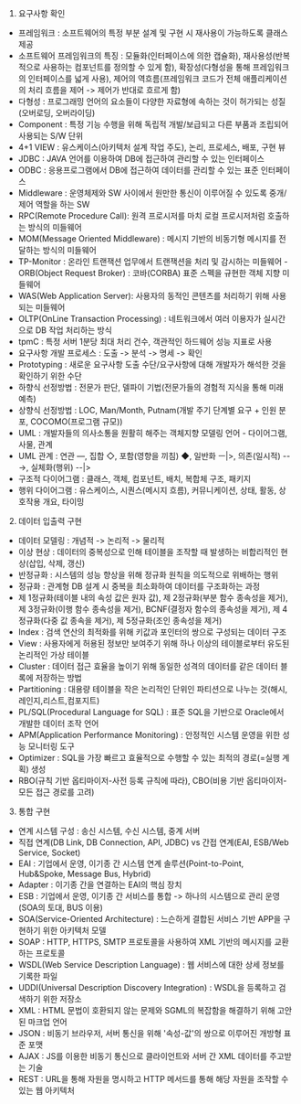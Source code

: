 1. 요구사항 확인  
- 프레임워크 : 소프트웨어의 특정 부분 설계 및 구현 시 재사용이 가능하도록 클래스 제공  
- 소프트웨어 프레임워크의 특징 : 모듈화(인터페이스에 의한 캡슐화), 재사용성(반복적으로 사용하는 컴포넌트를 정의할 수 있게 함), 확장성(다형성을 통해 프레임워크의 인터페이스를 넓게 사용), 제어의 역흐름(프레임워크 코드가 전체 애플리케이션의 처리 흐름을 제어 -> 제어가 반대로 흐르게 함)  
- 다형성 : 프로그래밍 언어의 요소들이 다양한 자료형에 속하는 것이 허가되는 성질(오버로딩, 오버라이딩)  
- Component : 특정 기능 수행을 위해 독립적 개발/보급되고 다른 부품과 조립되어 사용되는 S/W 단위  
- 4+1 VIEW : 유스케이스(아키텍처 설계 작업 주도), 논리, 프로세스, 배포, 구현 뷰  
- JDBC : JAVA 언어를 이용하여 DB에 접근하여 관리할 수 있는 인터페이스  
- ODBC : 응용프로그램에서 DB에 접근하여 데이터를 관리할 수 있는 표준 인터페이스  
- Middleware : 운영체제와 SW 사이에서 원만한 통신이 이루어질 수 있도록 중개/제어 역할을 하는 SW  
- RPC(Remote Procedure Call): 원격 프로시저를 마치 로컬 프로시저처럼 호출하는 방식의 미들웨어  
- MOM(Message Oriented Middleware) : 메시지 기반의 비동기형 메시지를 전달하는 방식의 미들웨어  
- TP-Monitor : 온라인 트랜잭션 업무에서 트랜잭션을 처리 및 감시하는 미들웨어  - ORB(Object Request Broker) : 코바(CORBA) 표준 스펙을 규현한 객체 지향 미들웨어  
- WAS(Web Application Server): 사용자의 동적인 콘텐츠를 처리하기 위해 사용되는 미들웨어  
- OLTP(OnLine Transaction Processing) : 네트워크에서 여러 이용자가 실시간으로 DB 작업 처리하는 방식  
- tpmC : 특정 서버 1분당 최대 처리 건수, 객관적인 하드웨어 성능 지표로 사용  
- 요구사항 개발 프로세스 : 도출 -> 분석 -> 명세 -> 확인  
- Prototyping : 새로운 요구사항 도출 수단/요구사항에 대해 개발자가 해석한 것을 확인하기 위한 수단  
- 하향식 선정방법 : 전문가 판단, 델파이 기법(전문가들의 경험적 지식을 통해 미래 예측)  
- 상향식 선정방법 : LOC, Man/Month, Putnam(개발 주기 단계별 요구 + 인원 분포, COCOMO(프로그램 규모))  
- UML : 개발자들의 의사소통을 원활히 해주는 객체지향 모델링 언어 - 다이어그램, 사물, 관계  
- UML 관계 : 연관 ―, 집합 ◇, 포함(영향을 끼침) ◆, 일반화 ㅡ|>, 의존(일시적) --→, 실체화(행위) --|>  
- 구조적 다이어그램 : 클래스, 객체, 컴포넌트, 배치, 복합체 구조, 패키지  
- 행위 다이어그램 : 유스케이스, 시퀀스(메시지 흐름), 커뮤니케이션, 상태, 활동, 상호작용 개요, 타이밍  

2. 데이터 입출력 구현  
- 데이터 모델링 : 개념적 -> 논리적 -> 물리적  
- 이상 현상 : 데이터의 중복성으로 인해 테이블을 조작할 때 발생하는 비합리적인 현상(삽입, 삭제, 갱신)  
- 반정규화 : 시스템의 성능 향상을 위해 정규화 원칙을 의도적으로 위배하는 행위  
- 정규화 : 관계형 DB 설계 시 중복을 최소화하여 데이터를 구조화하는 과정  
- 제 1정규화(테이블 내의 속성 값은 원자 값), 제 2정규화(부분 함수 종속성을 제거), 제 3정규화(이행 함수 종속성을 제거), BCNF(결정자 함수의 종속성을 제거), 제 4정규화(다중 값 종속을 제거), 제 5정규화(조인 종속성을 제거)  
- Index : 검색 연산의 최적화를 위해 키값과 포인터의 쌍으로 구성되는 데이터 구조  
- View : 사용자에게 허용된 정보만 보여주기 위해 하나 이상의 테이블로부터 유도된 논리적인 가상 테이블  
- Cluster : 데이터 접근 효율을 높이기 위해 동일한 성격의 데이터를 같은 데이터 블록에 저장하는 방법  
- Partitioning : 대용량 테이블을 작은 논리적인 단위인 파티션으로 나누는 것(해시,레인지,리스트,컴포지트)  
- PL/SQL(Procedural Language for SQL) : 표준 SQL을 기반으로 Oracle에서 개발한 데이터 조작 언어  
- APM(Application Performance Monitoring) : 안정적인 시스템 운영을 위한 성능 모니터링 도구  
- Optimizer : SQL을 가장 빠르고 효율적으로 수행할 수 있는 최적의 경로(=실행 계획) 생성  
- RBO(규칙 기반 옵티마이저-사전 등록 규칙에 따라), CBO(비용 기반 옵티마이저-모든 접근 경로를 고려)  

3. 통합 구현  
- 연계 시스템 구성 : 송신 시스템, 수신 시스템, 중계 서버  
- 직접 연계(DB Link, DB Connection, API, JDBC) vs 간접 연계(EAI, ESB/Web Service, Socket)  
- EAI : 기업에서 운영, 이기종 간 시스템 연계 솔루션(Point-to-Point, Hub&Spoke, Message Bus, Hybrid)  
- Adapter : 이기종 간을 연결하는 EAI의 핵심 장치  
- ESB : 기업에서 운영, 이기종 간 서비스를 통합 -> 하나의 시스템으로 관리 운영(SOA의 토대, BUS 이용)  
- SOA(Service-Oriented Architecture) : 느슨하게 결합된 서비스 기반 APP을 구현하기 위한 아키텍처 모델  
- SOAP : HTTP, HTTPS, SMTP 프로토콜을 사용하여 XML 기반의 메시지를 교환하는 프로토콜  
- WSDL(Web Service Description Language) : 웹 서비스에 대한 상세 정보를 기록한 파일  
- UDDI(Universal Description Discovery Integration) : WSDL을 등록하고 검색하기 위한 저장소  
- XML : HTML 문법이 호환되지 않는 문제와 SGML의 복잡함을 해결하기 위해 고안된 마크업 언어  
- JSON : 비동기 브라우저, 서버 통신을 위해 '속성-값'의 쌍으로 이루어진 개방형 표준 포맷  
- AJAX : JS를 이용한 비동기 통신으로 클라이언트와 서버 간 XML 데이터를 주고받는 기술  
- REST : URL을 통해 자원을 명시하고 HTTP 메서드를 통해 해당 자원을 조작할 수 있는 웹 아키텍처  
